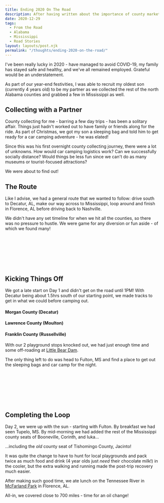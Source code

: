 ```yaml
---
title: Ending 2020 On The Road
description: After having written about the importance of county markets / groceries to rural areas, I dig in for a quick case study of those in the southern-middle-Tennessee area, within about a half hour radius from my office.
date: 2020-12-29
tags:
  - From the Road
  - Alabama
  - Mississippi
  - Road Stories
layout: layouts/post.njk
permalink: "/thoughts/ending-2020-on-the-road/"
---	
```

		
<p>I've been really lucky in 2020 - have managed to avoid COVID-19, my family has stayed safe and healthy, and we've all remained employed. Grateful would be an understatement.</p>

<p>As part of our year-end festivities, I was able to recruit my oldest son (currently 4 years old) to be my partner as we collected the rest of the north Alabama counties and grabbed a few in Mississippi as well.</p>



<h2>Collecting with a Partner</h2>

<p>County collecting for me - barring a few day trips - has been a solitary affair. Things just hadn't worked out to have family or friends along for the ride. As part of Christmas, we got my son a sleeping bag and told him to get ready for a car camping adventure - he was elated!</p>

<p>Since this was his first overnight county collecting journey, there were a lot of unknowns. How would car camping logistics work? Can we successfully socially distance? Would things be less fun since we can't do as many museums or tourist-focused attractions?</p>

<p>We were about to find out!</p>



<h2>The Route</h2>

<p>Like I advise, we had a general route that we wanted to follow: drive south to Decatur, AL, make our way across to Mississippi, loop around and finish in Florence, AL before driving back to Nashville.</p>

<p>We didn't have any set timeline for when we hit all the counties, so there was no pressure to hustle. We were game for any diversion or fun aside - of which we found many! </p>



<div style="height:100px"></div>



<h2>Kicking Things Off</h2>

<p>We got a late start on Day 1 and didn't get on the road until 1PM! With Decatur being about 1.5hrs south of our starting point, we made tracks to get in what we could before camping out.</p>



<h4>Morgan County (Decatur)</h4>



<h4>Lawrence County (Moulton)</h4>



<h4>Franklin County (Russellville)</h4>



<p>With our 2 playground stops knocked out, we had just enough time and some off-roading at <a href="https://goo.gl/maps/9NPitbsCYCBztUQ3A" data-type="URL" data-id="https://goo.gl/maps/9NPitbsCYCBztUQ3A">Little Bear Dam</a>.</p>

<p>The only thing left to do was head to Fulton, MS and find a place to get out the sleeping bags and car camp for the night.</p>


<div style="height:100px" aria-hidden="true" class="wp-block-spacer"></div>



<h2>Completing the Loop</h2>

<p>Day 2, we were up with the sun - starting with Fulton. By breakfast we had seen Tupelo, MS. By mid-morning we had added the rest of the Mississippi county seats of Booneville, Corinth, and Iuka...</p>

<p>...including the <em>old</em> county seat of Tishomingo County, Jacinto! </p>

<p>It was quite the change to have to hunt for local playgrounds and pack twice as much food and drink (4 year olds just <em>need</em> their chocolate milk!) in the cooler, but the extra walking and running made the post-trip recovery much easier.</p>

<p>After making such good time, we ate lunch on the Tennessee River in <a href="https://goo.gl/maps/SfVnSkiLu25jWcoK8" data-type="URL" data-id="https://goo.gl/maps/SfVnSkiLu25jWcoK8">McFarland Park</a> in Florence, AL.</p>

<p>All-in, we covered close to 700 miles - time for an oil change!</p>